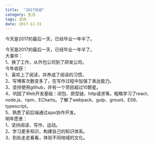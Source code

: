 ```yaml
---
title:  "2017总结"
category: 生活
tags: 说说
date: 2017-12-31
---
```

今天是2017的最后一天，已经毕业一年半了。 
<!-- more -->
今天是2017的最后一天，已经毕业一年半了。  
大事件：  
1、换了工作，从外包公司到了研发公司。  
今年收获：  
1、喜欢上了阅读，并养成了阅读的习惯。  
2、写博客次数变多了，在写作过程中加强了表达能力。  
3、坚持使用github，并有一个项目超过10颗星。  
4、巩固了Web开发基础：闭包、原型链、http请求等。粗略学习了react、node.js、npm、ECharts。了解了webpack、gulp、grount、ES6、typescript。  
5、熟悉了前后端通过ajax协作开发。  
明年愿景：  
1、坚持阅读、写作、运动。  
2、学习更多知识，构建自己的知识体系。  
3、到处走走看看，体验不同地域的文化。